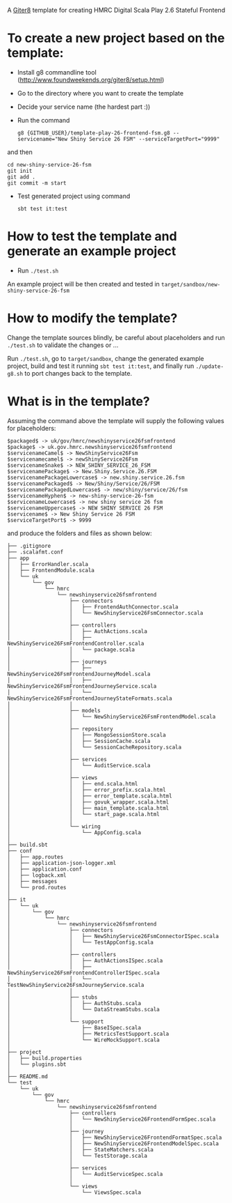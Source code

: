 A [Giter8](http://www.foundweekends.org/giter8/) template for creating HMRC Digital Scala Play 2.6 Stateful Frontend

To create a new project based on the template:
==

* Install g8 commandline tool (http://www.foundweekends.org/giter8/setup.html)
* Go to the directory where you want to create the template
* Decide your service name (the hardest part :))
* Run the command

    `g8 {GITHUB_USER}/template-play-26-frontend-fsm.g8 --servicename="New Shiny Service 26 FSM" --serviceTargetPort="9999"`
    
and then
    
    cd new-shiny-service-26-fsm
    git init
	git add .
	git commit -m start
  
* Test generated project using command 

    `sbt test it:test`
    

How to test the template and generate an example project 
==

* Run `./test.sh` 

An example project will be then created and tested in `target/sandbox/new-shiny-service-26-fsm`

How to modify the template?
==

Change the template sources blindly, 
be careful about placeholders and run `./test.sh` to validate the changes
or ... 

Run `./test.sh`, go to `target/sandbox`, 
change the generated example project, 
build and test it running `sbt test it:test`,
and finally run `./update-g8.sh` to port changes back to the template.

What is in the template?
==

Assuming the command above 
the template will supply the following values for placeholders:

    $packaged$ -> uk/gov/hmrc/newshinyservice26fsmfrontend
	$package$ -> uk.gov.hmrc.newshinyservice26fsmfrontend
	$servicenameCamel$ -> NewShinyService26Fsm
	$servicenamecamel$ -> newShinyService26Fsm
	$servicenameSnake$ -> NEW_SHINY_SERVICE_26_FSM
	$servicenamePackage$ -> New.Shiny.Service.26.FSM
	$servicenamePackageLowercase$ -> new.shiny.service.26.fsm
	$servicenamePackaged$ -> New/Shiny/Service/26/FSM
	$servicenamePackagedLowercase$ -> new/shiny/service/26/fsm
	$servicenameHyphen$ -> new-shiny-service-26-fsm
	$servicenameLowercase$ -> new shiny service 26 fsm
	$servicenameUppercase$ -> NEW SHINY SERVICE 26 FSM
	$servicename$ -> New Shiny Service 26 FSM
	$serviceTargetPort$ -> 9999

and produce the folders and files as shown below:

    ├── .gitignore
	├── .scalafmt.conf
	├── app
	│   ├── ErrorHandler.scala
	│   ├── FrontendModule.scala
	│   └── uk
	│       └── gov
	│           └── hmrc
	│               └── newshinyservice26fsmfrontend
	│                   ├── connectors
	│                   │   ├── FrontendAuthConnector.scala
	│                   │   └── NewShinyService26FsmConnector.scala
	│                   │
	│                   ├── controllers
	│                   │   ├── AuthActions.scala
	│                   │   ├── NewShinyService26FsmFrontendController.scala
	│                   │   └── package.scala
	│                   │
	│                   ├── journeys
	│                   │   ├── NewShinyService26FsmFrontendJourneyModel.scala
	│                   │   ├── NewShinyService26FsmFrontendJourneyService.scala
	│                   │   └── NewShinyService26FsmFrontendJourneyStateFormats.scala
	│                   │
	│                   ├── models
	│                   │   └── NewShinyService26FsmFrontendModel.scala
	│                   │
	│                   ├── repository
	│                   │   ├── MongoSessionStore.scala
	│                   │   ├── SessionCache.scala
	│                   │   └── SessionCacheRepository.scala
	│                   │
	│                   ├── services
	│                   │   └── AuditService.scala
	│                   │
	│                   ├── views
	│                   │   ├── end.scala.html
	│                   │   ├── error_prefix.scala.html
	│                   │   ├── error_template.scala.html
	│                   │   ├── govuk_wrapper.scala.html
	│                   │   ├── main_template.scala.html
	│                   │   └── start_page.scala.html
	│                   │
	│                   └── wiring
	│                       └── AppConfig.scala
	│
	├── build.sbt
	├── conf
	│   ├── app.routes
	│   ├── application-json-logger.xml
	│   ├── application.conf
	│   ├── logback.xml
	│   ├── messages
	│   └── prod.routes
	│
	├── it
	│   └── uk
	│       └── gov
	│           └── hmrc
	│               └── newshinyservice26fsmfrontend
	│                   ├── connectors
	│                   │   ├── NewShinyService26FsmConnectorISpec.scala
	│                   │   └── TestAppConfig.scala
	│                   │
	│                   ├── controllers
	│                   │   ├── AuthActionsISpec.scala
	│                   │   ├── NewShinyService26FsmFrontendControllerISpec.scala
	│                   │   └── TestNewShinyService26FsmJourneyService.scala
	│                   │
	│                   ├── stubs
	│                   │   ├── AuthStubs.scala
	│                   │   └── DataStreamStubs.scala
	│                   │
	│                   └── support
	│                       ├── BaseISpec.scala
	│                       ├── MetricsTestSupport.scala
	│                       └── WireMockSupport.scala
	│
	├── project
	│   ├── build.properties
	│   └── plugins.sbt
	│
	├── README.md
	└── test
	    └── uk
	        └── gov
	            └── hmrc
	                └── newshinyservice26fsmfrontend
	                    ├── controllers
	                    │   └── NewShinyService26FrontendFormSpec.scala
	                    │
	                    ├── journey
	                    │   ├── NewShinyService26FrontendFormatSpec.scala
	                    │   ├── NewShinyService26FrontendModelSpec.scala
	                    │   ├── StateMatchers.scala
	                    │   └── TestStorage.scala
	                    │
	                    ├── services
	                    │   └── AuditServiceSpec.scala
	                    │
	                    └── views
	                        └── ViewsSpec.scala
